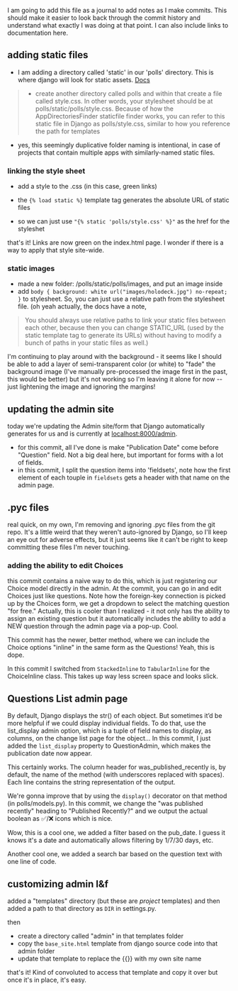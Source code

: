 I am going to add this file as a journal to add notes as I make commits. This should make it easier to look back through the commit history and understand what exactly I was doing at that point. I can also include links to documentation here.

## adding static files
- I am adding a directory called 'static' in our 'polls' directory. This is where django will look for static assets. [Docs](https://docs.djangoproject.com/en/4.0/intro/tutorial06/#customize-your-app-s-look-and-feel)
> - create another directory called polls and within that create a file called style.css. In other words, your stylesheet should be at polls/static/polls/style.css. Because of how the AppDirectoriesFinder staticfile finder works, you can refer to this static file in Django as polls/style.css, similar to how you reference the path for templates
- yes, this seemingly duplicative folder naming is intentional, in case of projects that contain multiple apps with similarly-named static files.

### linking the style sheet
- add a style to the .css (in this case, green links)

- the `{% load static %}` template tag generates the absolute URL of static files
- so we can just use `"{% static 'polls/style.css' %}"` as the href for the styleshet

that's it! Links are now green on the index.html page. I wonder if there is a way to apply that style site-wide. 

### static images
- made a new folder:  /polls/static/polls/images, and put an image inside
- add `
body {
    background: white url("images/holodeck.jpg") no-repeat;
}
`
 to stylesheet. So, you can just use a relative path from the stylesheet file. (oh yeah actually, the docs have a note, 
 > You should always use relative paths to link your static files between each other, because then you can change STATIC_URL (used by the static template tag to generate its URLs) without having to modify a bunch of paths in your static files as well.)

 I'm continuing to play around with the background - it seems like I should be able to add a layer of semi-transparent color (or white) to "fade" the background image (I've manually pre-processed the image first in the past, this would be better) but it's not working so I'm leaving it alone for now -- just lightening the image and ignoring the margins! 

 ## updating the admin site
 today we're updating the Admin site/form that Django automatically generates for us and is currently at [localhost:8000/admin](http://localhost:8000/admin).

 - for this commit, all I've done is make "Publication Date" come before "Question" field. Not a big deal here, but important for forms with a lot of fields.
 - in this commit, I split the question items into 'fieldsets', note how the first element of each touple in `fieldsets` gets a header with that name on the admin page.

 ## .pyc files
 real quick, on my own, I'm removing and ignoring .pyc files from the git repo. It's a little weird that they weren't auto-ignored by Django, so I'll keep an eye out for adverse effects, but it just seems like it can't be right to keep committing these files I'm never touching. 

 ### adding the ability to edit Choices
 this commit contains a naive way to do this, which is just registering our Choice model directly in the admin. At the commit, you can go in and edit Choices just like questions. Note how the foreign-key connection is picked up by the Choices form, we get a dropdown to select the matching question "for free."
 Actually, this is cooler than I realized - it not only has the ability to assign an existing question but it automatically includes the ability to add a NEW question through the admin page via a pop-up. Cool. 

 This commit has the newer, better method, where we can include the Choice options "inline" in the same form as the Questions! Yeah, this is dope.

 In this commit I switched from `StackedInline` to `TabularInline` for the ChoiceInline class. This takes up way less screen space and looks slick. 

 ## Questions List admin page
 By default, Django displays the str() of each object. But sometimes it’d be more helpful if we could display individual fields. To do that, use the list_display admin option, which is a tuple of field names to display, as columns, on the change list page for the object... In this commit, I just added the `list_display` property to QuestionAdmin, which makes the publication date now appear. 

This certainly works. The column header for was_published_recently is, by default, the name of the method (with underscores replaced with spaces). Each line contains the string representation of the output.

We're gonna improve that by using the `display()` decorator on that method (in polls/models.py). In this commit, we change the "was published recently" heading to "Published Recently?" and we output the actual boolean as ✅/❌ icons which is nice. 

Wow, this is a cool one, we added a filter based on the pub_date. I guess it knows it's a date and automatically allows filtering by 1/7/30 days, etc.

Another cool one, we added a search bar based on the question text with one line of code.

## customizing admin l&f
added a "templates" directory (but these are *project* templates) and then added a path to that directory as `DIR` in settings.py.

then 
- create a directory called "admin" in that templates folder
- copy the `base_site.html` template from django source code into that admin folder
- update that template to replace the {{}} with my own site name

that's it! Kind of convoluted to access that template and copy it over but once it's in place, it's easy.   